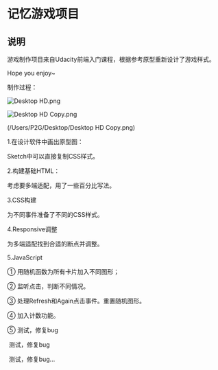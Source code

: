 # 记忆游戏项目

## 说明

游戏制作项目来自Udacity前端入门课程，根据参考原型重新设计了游戏样式。

Hope you enjoy~



制作过程：

![Desktop HD.png](https://upload-images.jianshu.io/upload_images/10955842-0bf09a2003df447c.png?imageMogr2/auto-orient/strip%7CimageView2/2/w/1240)

![Desktop HD Copy.png](https://upload-images.jianshu.io/upload_images/10955842-44204959932f19f0.png?imageMogr2/auto-orient/strip%7CimageView2/2/w/1240)

(/Users/P2G/Desktop/Desktop HD Copy.png)

1.在设计软件中画出原型图：

Sketch中可以直接复制CSS样式。



2.构建基础HTML：

考虑要多端适配，用了一些百分比写法。



3.CSS构建

为不同事件准备了不同的CSS样式。



4.Responsive调整

为多端适配找到合适的断点并调整。



5.JavaScript

 ① 用随机函数为所有卡片加入不同图形；

 ② 监听点击，判断不同情况。

 ③ 处理Refresh和Again点击事件。重置随机图形。

 ④ 加入计数功能。

 ⑤ 测试，修复bug

​      测试，修复bug

​      测试，修复bug...








